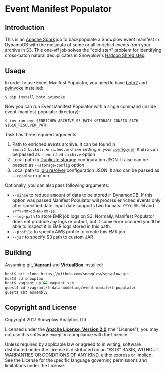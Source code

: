 # Event Manifest Populator

## Introduction

This is an [Apache Spark][spark] job to backpopulate a Snowplow event manifest in DynamoDB with the metadata of some or all enriched events from your archive in S3. 
This one-off job solves the "cold start" problem for identifying cross-batch natural deduplicates in Snowplow's [Hadoop Shred step][shredding].

## Usage

In order to use Event Manifest Populator, you need to have [boto2][boto] and
[pyinvoke][pyinvoke] installed:

```
$ pip install boto pyinvoke
```

Now you can run Event Manifest Populator with a single command (inside
event-manifest-populator directory):

```
$ inv run_emr $ENRICHED_ARCHIVE_S3_PATH $STORAGE_CONFIG_PATH $IGLU_RESOLVER_PATH
```

Task has three required arguments: 

1. Path to enriched events archive. It can be found in `aws.s3.buckets.enriched.archive` setting in your [config.yml][config]. It also can be passed as `--enriched-archive` option
2. Local path to [Duplicate storage][dynamodb-config] configuration JSON. It also can be passed as `--storage-config` option
3. Local path to [Iglu resolver][resolver] configuration JSON. It also can be passed as `--resolver` option

Optionally, you can also pass following arguments:

* `--since` to reduce amount of data to be stored in DynamodDB. 
  If this option was passed Manifest Populator will process enriched events only after specified date.
  Input date supports two formats: `YYYY-MM-dd` and `YYYY-MM-dd-HH-mm-ss`.
* `--log-path` to store EMR job logs on S3. Normally, Manifest Populator does not
  produce any logs or output, but if some error occured you'll be able to
  inspect it in EMR logs stored in this path.
* `--profile` to specify AWS profile to create this EMR job.
* `--jar` to specify S3 path to custom JAR


## Building

Assuming git, **[Vagrant][vagrant-install]** and **[VirtualBox][virtualbox-install]** installed:

```bash
host$ git clone https://github.com/snowplow/snowplow.git
host$ cd snowplow
host$ vagrant up && vagrant ssh
guest$ cd /vagrant/5-data-modeling/event-manifest-populator
guest$ sbt assembly
```

## Copyright and License

Copyright 2017 Snowplow Analytics Ltd.

Licensed under the **[Apache License, Version 2.0][license]** (the "License");
you may not use this software except in compliance with the License.

Unless required by applicable law or agreed to in writing, software
distributed under the License is distributed on an "AS IS" BASIS,
WITHOUT WARRANTIES OR CONDITIONS OF ANY KIND, either express or implied.
See the License for the specific language governing permissions and
limitations under the License.

[spark]: http://spark.apache.org/

[boto]: http://boto.cloudhackers.com/en/latest/
[pyinvoke]: http://www.pyinvoke.org/

[config]: https://github.com/snowplow/snowplow/blob/master/3-enrich/emr-etl-runner/config/config.yml.sample
[resolver]: https://github.com/snowplow/iglu/wiki/Iglu-client-configuration
[shredding]: https://github.com/snowplow/snowplow/wiki/Shredding

[dynamodb-config]: https://github.com/snowplow/snowplow/wiki/Configuring-storage-targets#dynamodb

[vagrant-install]: http://docs.vagrantup.com/v2/installation/index.html
[virtualbox-install]: https://www.virtualbox.org/wiki/Downloads

[license]: http://www.apache.org/licenses/LICENSE-2.0

